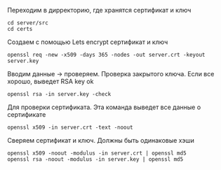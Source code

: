 Переходим в дирректорию, где хранятся сертификат и ключ
```console
cd server/src
cd certs
```
Создаем с помощью Lets encrypt сертификат и ключ
```console
openssl req -new -x509 -days 365 -nodes -out server.crt -keyout server.key
```
Вводим данные -> проверяем.
Проверка закрытого ключа. Если все хорошо, выведет RSA key ok
```console
openssl rsa -in server.key -check
```
Для проверки сертификата. Эта команда выведет все данные о сертификате
```console
openssl x509 -in server.crt -text -noout
```
Сверяем сертификат и ключ. Должны быть одинаковые хэши
```console
openssl x509 -noout -modulus -in server.crt | openssl md5
openssl rsa -noout -modulus -in server.key | openssl md5
```
